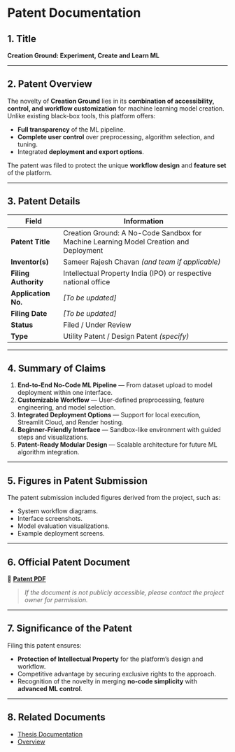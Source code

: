 # Patent Documentation

## 1. Title

**Creation Ground: Experiment, Create and Learn ML**

---

## 2. Patent Overview

The novelty of **Creation Ground** lies in its **combination of accessibility, control, and workflow customization** for machine learning model creation.  
Unlike existing black-box tools, this platform offers:

- **Full transparency** of the ML pipeline.
- **Complete user control** over preprocessing, algorithm selection, and tuning.
- Integrated **deployment and export options**.

The patent was filed to protect the unique **workflow design** and **feature set** of the platform.

---

## 3. Patent Details

| Field              | Information                              |
|--------------------|------------------------------------------|
| **Patent Title**   | Creation Ground: A No-Code Sandbox for Machine Learning Model Creation and Deployment |
| **Inventor(s)**    | Sameer Rajesh Chavan *(and team if applicable)* |
| **Filing Authority** | Intellectual Property India (IPO) or respective national office |
| **Application No.** | *[To be updated]* |
| **Filing Date**    | *[To be updated]* |
| **Status**         | Filed / Under Review |
| **Type**           | Utility Patent / Design Patent *(specify)* |

---

## 4. Summary of Claims

1. **End-to-End No-Code ML Pipeline** — From dataset upload to model deployment within one interface.
2. **Customizable Workflow** — User-defined preprocessing, feature engineering, and model selection.
3. **Integrated Deployment Options** — Support for local execution, Streamlit Cloud, and Render hosting.
4. **Beginner-Friendly Interface** — Sandbox-like environment with guided steps and visualizations.
5. **Patent-Ready Modular Design** — Scalable architecture for future ML algorithm integration.

---

## 5. Figures in Patent Submission

The patent submission included figures derived from the project, such as:

- System workflow diagrams.
- Interface screenshots.
- Model evaluation visualizations.
- Example deployment screens.

---

## 6. Official Patent Document

📄 **[Patent PDF](https://drive.google.com/file/d/14I3XVC9h9R-an4BBZOEg-YxYYlOS6rTT/view?usp=sharing)**  
> *If the document is not publicly accessible, please contact the project owner for permission.*

---

## 7. Significance of the Patent

Filing this patent ensures:

- **Protection of Intellectual Property** for the platform’s design and workflow.
- Competitive advantage by securing exclusive rights to the approach.
- Recognition of the novelty in merging **no-code simplicity** with **advanced ML control**.

---

## 8. Related Documents

- [Thesis Documentation](11_thesis_documentation.md)
- [Overview](01_overview.md)
